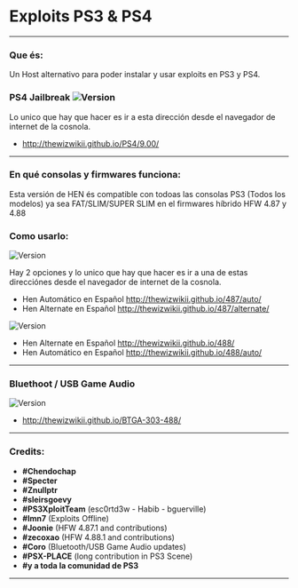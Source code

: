 # Exploits PS3 & PS4
---

### Que és:

Un Host alternativo para poder instalar y usar exploits en PS3 y PS4.

### PS4 Jailbreak ![Version](https://img.shields.io/badge/Version-9.00-red.svg)

Lo unico que hay que hacer es ir a esta dirección desde el navegador de internet de la cosnola.

- http://thewizwikii.github.io/PS4/9.00/

---

### En qué consolas y firmwares funciona:

Esta versión de HEN és compatible con todoas las consolas PS3 (Todos los modelos) ya sea FAT/SLIM/SUPER SLIM en el firmwares híbrido HFW 4.87 y 4.88

### Como usarlo:

![Version](https://img.shields.io/badge/Version-4.87-brightgreen.svg) 

Hay 2 opciones y lo unico que hay que hacer es ir a una de estas direcciónes desde el navegador de internet de la cosnola.
- Hen Automático en Español http://thewizwikii.github.io/487/auto/
- Hen Alternate en Español http://thewizwikii.github.io/487/alternate/


![Version](https://img.shields.io/badge/Version-4.88-red.svg)
- Hen Alternate en Español http://thewizwikii.github.io/488/
- Hen Automático en Español http://thewizwikii.github.io/488/auto/

---

### Bluethoot / USB Game Audio 
![Version](https://img.shields.io/badge/Version-4.88-red.svg)
- http://thewizwikii.github.io/BTGA-303-488/


---

### Credits:

- **#Chendochap**
- **#Specter**
- **#Znullptr**
- **#sleirsgoevy**
- **#PS3XploitTeam** (esc0rtd3w - Habib - bguerville)
- **#lmn7** (Exploits Offline)
- **#Joonie** (HFW 4.87.1 and contributions)
- **#zecoxao** (HFW 4.88.1 and contributions)
- **#Coro** (Bluetooth/USB Game Audio updates)
- **#PSX-PLACE** (long contribution in PS3 Scene)
- **#y a toda la comunidad de PS3**

---
